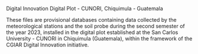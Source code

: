 Digital Innovation
Digital Plot - CUNORI, Chiquimula - Guatemala

These files are provisional databases containing data collected by the meteorological stations and the soil probe during the second semester of the year 2023, installed in the digital plot established at the San Carlos University - CUNORI in Chiquimula (Guatemala), within the framework of the CGIAR Digital Innovation initiative.
